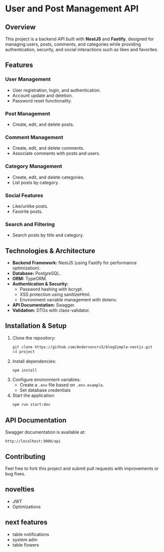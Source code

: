 # User and Post Management API

## Overview

This project is a backend API built with **NestJS** and **Fastify**, designed for managing users, posts, comments, and categories while providing authentication, security, and social interactions such as likes and favorites.

## Features

### User Management

- User registration, login, and authentication.
- Account update and deletion.
- Password reset functionality.

### Post Management

- Create, edit, and delete posts.

### Comment Management

- Create, edit, and delete comments.
- Associate comments with posts and users.

### Category Management

- Create, edit, and delete categories.
- List posts by category.

### Social Features

- Like/unlike posts.
- Favorite posts.

### Search and Filtering

- Search posts by title and category.

## Technologies & Architecture

- **Backend Framework:** NestJS (using Fastify for performance optimization).
- **Database:** PostgreSQL.
- **ORM:** TypeORM.
- **Authentication & Security:**
  - Password hashing with bcrypt.
  - XSS protection using sanitizeHtml.
  - Environment variable management with dotenv.
- **API Documentation:** Swagger.
- **Validation:** DTOs with class-validator.

## Installation & Setup

1. Clone the repository:
   ```sh
   git clone https://github.com/Andersoncrs5/blogSimple-nestjs.git
   cd project
   ```
2. Install dependencies:
   ```sh
   npm install
   ```
3. Configure environment variables:
   - Create a `.env` file based on `.env.example`.
   - Set database credentials
4. Start the application:
   ```sh
   npm run start:dev
   ```

## API Documentation

Swagger documentation is available at:

```
http://localhost:3000/api
```

## Contributing

Feel free to fork this project and submit pull requests with improvements or bug fixes.

## novelties

- JWT 
- Optimizations

## next features

- table notifications
- system adm
- table flowers